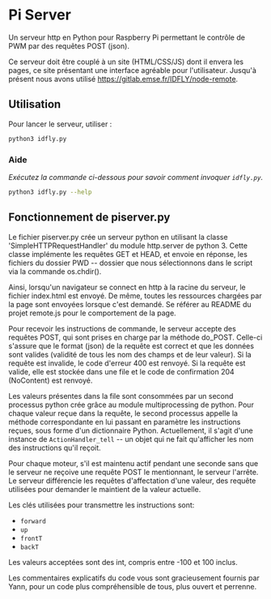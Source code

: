 # Pi Server

Un serveur http en Python pour Raspberry Pi permettant le contrôle de PWM par des requêtes POST (json).

Ce serveur doit être couplé à un site (HTML/CSS/JS) dont il envera les pages, ce site présentant une interface agréable pour l'utilisateur. Jusqu'à présent nous avons utilisé https://gitlab.emse.fr/IDFLY/node-remote.

## Utilisation

Pour lancer le serveur, utiliser :

```sh
python3 idfly.py
```

### Aide

*Exécutez la commande ci-dessous pour savoir comment invoquer `idfly.py`.*

```sh
python3 idfly.py --help
```

## Fonctionnement de piserver.py

Le fichier piserver.py crée un serveur python en utilisant la classe 'SimpleHTTPRequestHandler' du module http.server de python 3. Cette classe implémente les requêtes GET et HEAD, et envoie en réponse, les fichiers du dossier PWD -- dossier que nous sélectionnons dans le script via la commande os.chdir().

Ainsi, lorsqu'un navigateur se connect en http à la racine du serveur, le fichier index.html est envoyé. De même, toutes les ressources chargées par la page sont envoyées lorsque c'est demandé. Se référer au README du projet remote.js pour le comportement de la page.

Pour recevoir les instructions de commande, le serveur accepte des requêtes POST, qui sont prises en charge par la méthode do_POST. Celle-ci s'assure que le format (json) de la requête est correct et que les données sont valides (validité de tous les nom des champs et de leur valeur). Si la requête est invalide, le code d'erreur 400 est renvoyé. Si la requête est valide, elle est stockée dans une file et le code de confirmation 204 (NoContent) est renvoyé.

Les valeurs présentes dans la file sont consommées par un second processus python crée grâce au module multiprocessing de python. Pour chaque valeur reçue dans la requête, le second processus appelle la méthode correspondante en lui passant en paramètre les instructions reçues, sous forme d'un dictionnaire Python. Actuellement, il s'agit d'une instance de  `ActionHandler_tell` -- un objet qui ne fait qu'afficher les nom des instructions qu'il reçoit. 

Pour chaque moteur, s'il est maintenu actif pendant une seconde sans que le serveur ne reçoive une requête POST le mentionnant, le serveur l'arrête. Le serveur différencie les requêtes d'affectation d'une valeur, des requête utilisées pour demander le maintient de la valeur actuelle.

Les clés utilisées pour transmettre les instructions sont:

* `forward`
* `up`
* `frontT`
* `backT`

Les valeurs acceptées sont des int, compris entre -100 et 100 inclus.

Les commentaires explicatifs du code vous sont gracieusement fournis par Yann, pour un code plus compréhensible de tous, plus ouvert et perrenne.
